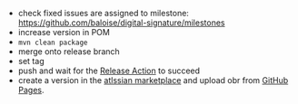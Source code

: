- check fixed issues are assigned to milestone: https://github.com/baloise/digital-signature/milestones
- increase version in POM
- `mvn clean package`
- merge onto release branch
- set tag
- push and wait for the [Release Action](https://github.com/baloise/digital-signature/actions?query=workflow%3A%22Release%22) to succeed
- create a version in the [atlssian marketplace](https://marketplace.atlassian.com/manage/plugins/com.baloise.confluence.digital-signature/versions) and upload obr from [GitHub Pages](https://github.com/baloise/digital-signature/tree/gh-pages/release).
